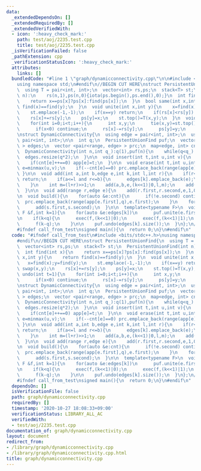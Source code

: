 ```yaml
---
data:
  _extendedDependsOn: []
  _extendedRequiredBy: []
  _extendedVerifiedWith:
  - icon: ':heavy_check_mark:'
    path: test/aoj/2235.test.cpp
    title: test/aoj/2235.test.cpp
  _isVerificationFailed: false
  _pathExtension: cpp
  _verificationStatusIcon: ':heavy_check_mark:'
  attributes:
    links: []
  bundledCode: "#line 1 \"graph/dynamicconnectivity.cpp\"\n\n#include <bits/stdc++.h>\n\
    using namespace std;\n#endif\n//BEGIN CUT HERE\nstruct PersistentUnionFind{\n\
    \  using T = pair<int, int>;\n  vector<int> rs,ps;\n  stack<T> st;\n  PersistentUnionFind(int\
    \ n):\n    rs(n,1),ps(n,0){iota(ps.begin(),ps.end(),0);}\n  int find(int x){\n\
    \    return x==ps[x]?ps[x]:find(ps[x]);\n  }\n  bool same(int x,int y){\n    return\
    \ find(x)==find(y);\n  }\n  void unite(int x,int y){\n    x=find(x);y=find(y);\n\
    \    st.emplace(-1,-1);\n    if(x==y) return;\n    if(rs[x]<rs[y]) swap(x,y);\n\
    \    rs[x]+=rs[y];\n    ps[y]=x;\n    st.top()=T(x,y);\n  }\n  void undo(int t=1){\n\
    \    for(int i=0;i<t;i++){\n      int x,y;\n      tie(x,y)=st.top();st.pop();\n\
    \      if(x<0) continue;\n      rs[x]-=rs[y];\n      ps[y]=y;\n    }\n  }\n};\n\
    \nstruct DynamicConnectivity{\n  using edge = pair<int, int>;\n  using range =\
    \ pair<int, int>;\n\n  int q;\n  PersistentUnionFind puf;\n  vector< vector<edge>\
    \ > edges;\n  vector <pair<range, edge> > prc;\n  map<edge, int> cnt,app;\n\n\
    \  DynamicConnectivity(int n,int q_):q(1),puf(n){\n    while(q<q_) q<<=1;\n  \
    \  edges.resize(q*2);\n  }\n\n  void insert(int t,int u,int v){\n    edge e=minmax(u,v);\n\
    \    if(cnt[e]++==0) app[e]=t;\n  }\n\n  void erase(int t,int u,int v){\n    edge\
    \ e=minmax(u,v);\n    if(--cnt[e]==0) prc.emplace_back(range(app[e],t),e);\n \
    \ }\n\n  void add(int a,int b,edge e,int k,int l,int r){\n    if(r<=a or b<=l)\
    \ return;\n    if(a<=l and r<=b){\n      edges[k].emplace_back(e);\n      return;\n\
    \    }\n    int m=(l+r)>>1;\n    add(a,b,e,(k<<1)|0,l,m);\n    add(a,b,e,(k<<1)|1,m,r);\n\
    \  }\n\n  void add(range r,edge e){\n    add(r.first,r.second,e,1,0,q);\n  }\n\
    \n  void build(){\n    for(auto &e:cnt){\n      if(!e.second) continue;\n    \
    \  prc.emplace_back(range(app[e.first],q),e.first);\n    }\n    for(auto &s:prc)\n\
    \      add(s.first,s.second);\n  }\n\n  template<typename F>\n  void exec(const\
    \ F &f,int k=1){\n    for(auto &e:edges[k])\n      puf.unite(e.first,e.second);\n\
    \n    if(k<q){\n      exec(f,(k<<1)|0);\n      exec(f,(k<<1)|1);\n    }else{\n\
    \      f(k-q);\n    }\n\n    puf.undo(edges[k].size());\n  }\n};\n//END CUT HERE\n\
    #ifndef call_from_test\nsigned main(){\n  return 0;\n}\n#endif\n"
  code: "#ifndef call_from_test\n#include <bits/stdc++.h>\nusing namespace std;\n\
    #endif\n//BEGIN CUT HERE\nstruct PersistentUnionFind{\n  using T = pair<int, int>;\n\
    \  vector<int> rs,ps;\n  stack<T> st;\n  PersistentUnionFind(int n):\n    rs(n,1),ps(n,0){iota(ps.begin(),ps.end(),0);}\n\
    \  int find(int x){\n    return x==ps[x]?ps[x]:find(ps[x]);\n  }\n  bool same(int\
    \ x,int y){\n    return find(x)==find(y);\n  }\n  void unite(int x,int y){\n \
    \   x=find(x);y=find(y);\n    st.emplace(-1,-1);\n    if(x==y) return;\n    if(rs[x]<rs[y])\
    \ swap(x,y);\n    rs[x]+=rs[y];\n    ps[y]=x;\n    st.top()=T(x,y);\n  }\n  void\
    \ undo(int t=1){\n    for(int i=0;i<t;i++){\n      int x,y;\n      tie(x,y)=st.top();st.pop();\n\
    \      if(x<0) continue;\n      rs[x]-=rs[y];\n      ps[y]=y;\n    }\n  }\n};\n\
    \nstruct DynamicConnectivity{\n  using edge = pair<int, int>;\n  using range =\
    \ pair<int, int>;\n\n  int q;\n  PersistentUnionFind puf;\n  vector< vector<edge>\
    \ > edges;\n  vector <pair<range, edge> > prc;\n  map<edge, int> cnt,app;\n\n\
    \  DynamicConnectivity(int n,int q_):q(1),puf(n){\n    while(q<q_) q<<=1;\n  \
    \  edges.resize(q*2);\n  }\n\n  void insert(int t,int u,int v){\n    edge e=minmax(u,v);\n\
    \    if(cnt[e]++==0) app[e]=t;\n  }\n\n  void erase(int t,int u,int v){\n    edge\
    \ e=minmax(u,v);\n    if(--cnt[e]==0) prc.emplace_back(range(app[e],t),e);\n \
    \ }\n\n  void add(int a,int b,edge e,int k,int l,int r){\n    if(r<=a or b<=l)\
    \ return;\n    if(a<=l and r<=b){\n      edges[k].emplace_back(e);\n      return;\n\
    \    }\n    int m=(l+r)>>1;\n    add(a,b,e,(k<<1)|0,l,m);\n    add(a,b,e,(k<<1)|1,m,r);\n\
    \  }\n\n  void add(range r,edge e){\n    add(r.first,r.second,e,1,0,q);\n  }\n\
    \n  void build(){\n    for(auto &e:cnt){\n      if(!e.second) continue;\n    \
    \  prc.emplace_back(range(app[e.first],q),e.first);\n    }\n    for(auto &s:prc)\n\
    \      add(s.first,s.second);\n  }\n\n  template<typename F>\n  void exec(const\
    \ F &f,int k=1){\n    for(auto &e:edges[k])\n      puf.unite(e.first,e.second);\n\
    \n    if(k<q){\n      exec(f,(k<<1)|0);\n      exec(f,(k<<1)|1);\n    }else{\n\
    \      f(k-q);\n    }\n\n    puf.undo(edges[k].size());\n  }\n};\n//END CUT HERE\n\
    #ifndef call_from_test\nsigned main(){\n  return 0;\n}\n#endif\n"
  dependsOn: []
  isVerificationFile: false
  path: graph/dynamicconnectivity.cpp
  requiredBy: []
  timestamp: '2020-10-27 18:08:33+09:00'
  verificationStatus: LIBRARY_ALL_AC
  verifiedWith:
  - test/aoj/2235.test.cpp
documentation_of: graph/dynamicconnectivity.cpp
layout: document
redirect_from:
- /library/graph/dynamicconnectivity.cpp
- /library/graph/dynamicconnectivity.cpp.html
title: graph/dynamicconnectivity.cpp
---
```

